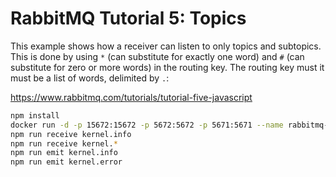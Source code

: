 # RabbitMQ Tutorial 5: Topics

This example shows how a receiver can listen to only topics and subtopics. This is done by using `*` (can substitute for exactly one word) and `#` (can substitute for zero or more words) in the routing key. The routing key must it must be a list of words, delimited by `.`:

https://www.rabbitmq.com/tutorials/tutorial-five-javascript

```bash
npm install
docker run -d -p 15672:15672 -p 5672:5672 -p 5671:5671 --name rabbitmq-container rabbitmq:3
npm run receive kernel.info
npm run receive kernel.*
npm run emit kernel.info
npm run emit kernel.error
```